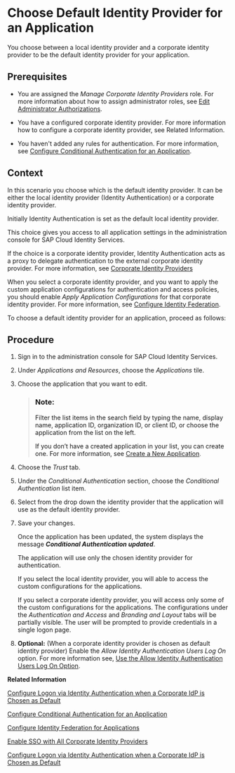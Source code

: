 <!-- loioe9d82742d42b4f769c2d0f16d8e9ee41 -->

# Choose Default Identity Provider for an Application

You choose between a local identity provider and a corporate identity provider to be the default identity provider for your application.



<a name="loioe9d82742d42b4f769c2d0f16d8e9ee41__prereq_rkb_vxh_4cb"/>

## Prerequisites

-   You are assigned the *Manage Corporate Identity Providers* role. For more information about how to assign administrator roles, see [Edit Administrator Authorizations](edit-administrator-authorizations-86ee374.md).

-   You have a configured corporate identity provider. For more information how to configure a corporate identity provider, see Related Information.

-   You haven't added any rules for authentication. For more information, see [Configure Conditional Authentication for an Application](configure-conditional-authentication-for-an-application-0143dce.md).



<a name="loioe9d82742d42b4f769c2d0f16d8e9ee41__context_skb_vxh_4cb"/>

## Context

In this scenario you choose which is the default identity provider. It can be either the local identity provider \(Identity Authentication\) or a corporate identity provider.

Initially Identity Authentication is set as the default local identity provider.

This choice gives you access to all application settings in the administration console for SAP Cloud Identity Services.

If the choice is a corporate identity provider, Identity Authentication acts as a proxy to delegate authentication to the external corporate identity provider. For more information, see [Corporate Identity Providers](corporate-identity-providers-19f3eca.md)

When you select a corporate identity provider, and you want to apply the custom application configurations for authentication and access policies, you should enable *Apply Application Configurations* for that corporate identity provider. For more information, see [Configure Identity Federation](configure-identity-federation-c029bbb.md).

To choose a default identity provider for an application, proceed as follows:



<a name="loioe9d82742d42b4f769c2d0f16d8e9ee41__steps_tkb_vxh_4cb"/>

## Procedure

1.  Sign in to the administration console for SAP Cloud Identity Services.

2.  Under *Applications and Resources*, choose the *Applications* tile.

3.  Choose the application that you want to edit.

    > ### Note:  
    > Filter the list items in the search field by typing the name, display name, application ID, organization ID, or client ID, or choose the application from the list on the left.
    > 
    > If you don’t have a created application in your list, you can create one. For more information, see [Create a New Application](create-a-new-application-0d4b255.md).

4.  Choose the *Trust* tab.

5.  Under the *Conditional Authentication* section, choose the *Conditional Authentication* list item.

6.  Select from the drop down the identity provider that the application will use as the default identity provider.

7.  Save your changes.

    Once the application has been updated, the system displays the message ***Conditional Authentication updated***.

    The application will use only the chosen identity provider for authentication.

    If you select the local identity provider, you will able to access the custom configurations for the applications.

    If you select a corporate identity provider, you will access only some of the custom configurations for the applications. The configurations under the *Authentication and Access* and *Branding and Layout* tabs will be partially visible. The user will be prompted to provide credentials in a single logon page.

8.  **Optional:** \(When a corporate identity provider is chosen as default identity provider\) Enable the *Allow Identity Authentication Users Log On* option. For more information see, [Use the Allow Identity Authentication Users Log On Option](use-the-allow-identity-authentication-users-log-on-option-2ec9a7f.md).


**Related Information**  


[Configure Logon via Identity Authentication when a Corporate IdP is Chosen as Default](configure-logon-via-identity-authentication-when-a-corporate-idp-is-chosen-as-default-3a3bf9b.md "You can allow users to log on via Identity Authentication when a corporate identity provider (IdP) is chosen as default.")

[Configure Conditional Authentication for an Application](configure-conditional-authentication-for-an-application-0143dce.md "Tenant administrator can define rules for authenticating identity provider according to email domain, user type, user group, and IP range (specified in CIDR notation).")

[Configure Identity Federation for Applications](configure-identity-federation-for-applications-1e8e34e.md "Tenant administrator can enable identity federation for an application to override the identity federation settings on the configured corporate identity provider for the application.")

[Enable SSO with All Corporate Identity Providers](enable-sso-with-all-corporate-identity-providers-f7ec8d2.md "Tenant administrators can enable IdP-initiated Single Sign-On (SSO) from all configured corporate identity providers (IdPs).")

[Configure Logon via Identity Authentication when a Corporate IdP is Chosen as Default](configure-logon-via-identity-authentication-when-a-corporate-idp-is-chosen-as-default-3a3bf9b.md "You can allow users to log on via Identity Authentication when a corporate identity provider (IdP) is chosen as default.")

